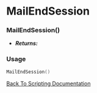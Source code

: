 # MailEndSession

### MailEndSession()
- ***Returns:*** 

### Usage

```Lua
MailEndSession()
```


[Back To Scripting Documentation](../README.md)
